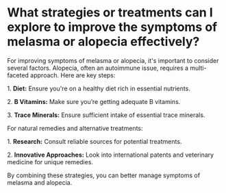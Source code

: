 # What strategies or treatments can I explore to improve the symptoms of melasma or alopecia effectively?

For improving symptoms of melasma or alopecia, it's important to consider several factors. Alopecia, often an autoimmune issue, requires a multi-faceted approach. Here are key steps:

1\. **Diet:** Ensure you're on a healthy diet rich in essential nutrients.

2\. **B Vitamins:** Make sure you’re getting adequate B vitamins.

3\. **Trace Minerals:** Ensure sufficient intake of essential trace minerals.

For natural remedies and alternative treatments:

1\. **Research:** Consult reliable sources for potential treatments.

2\. **Innovative Approaches:** Look into international patents and veterinary medicine for unique remedies.

By combining these strategies, you can better manage symptoms of melasma and alopecia.